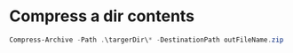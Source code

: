 # Compress a dir contents
```PowerShell
Compress-Archive -Path .\targerDir\* -DestinationPath outFileName.zip
```  